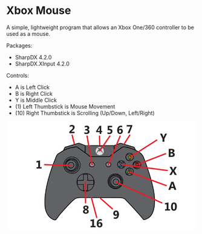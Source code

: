 # Xbox Mouse
A simple, lightweight program that allows an Xbox One/360 controller to be used as a mouse.

Packages:
* SharpDX 4.2.0
* SharpDX.XInput 4.2.0

Controls:
* A is Left Click
* B is Right Click
* Y is Middle Click
* (1) Left Thumbstick is Mouse Movement
* (10) Right Thumbstick is Scrolling (Up/Down, Left/Right)

![Xbox One Layout](xbox-one-layout.png)
